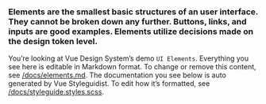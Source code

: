 ### Elements are the smallest basic structures of an user interface. They cannot be broken down any further. Buttons, links, and inputs are good examples. Elements utilize decisions made on the design token level.

You’re looking at Vue Design System’s demo <code>UI Elements</code>. Everything you see here is editable in Markdown format. To change or remove this content, see [/docs/elements.md](https://github.com/viljamis/vue-design-system/blob/master/docs/elements.md). The documentation you see below is auto generated by Vue Styleguidist. To edit how it’s formatted, see [/docs/styleguide.styles.scss](https://github.com/viljamis/vue-design-system/blob/master/docs/styleguide.styles.scss).

